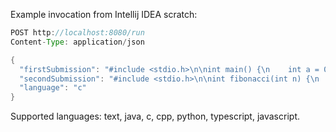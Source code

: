 Example invocation from Intellij IDEA scratch:

```java
POST http://localhost:8080/run
Content-Type: application/json

{
  "firstSubmission": "#include <stdio.h>\n\nint main() {\n    int a = 0, b = 1;\n\n    while (a <= 100) {\n        printf(\"%d \", a);\n        int next = a + b;\n        a = b;\n        b = next;\n    }\n\n    return 0;\n}",
  "secondSubmission": "#include <stdio.h>\n\nint fibonacci(int n) {\n    if (n <= 1) return n;\n    return fibonacci(n - 1) + fibonacci(n - 2);\n}\n\nint main() {\n    int i = 0;\n    while (1) {\n        int fib = fibonacci(i);\n        if (fib > 100) break;\n        printf(\"%d \", fib);\n        i++;\n    }\n\n    return 0;\n}",
  "language": "c"
}
```

Supported languages: text, java, c, cpp, python, typescript, javascript.
